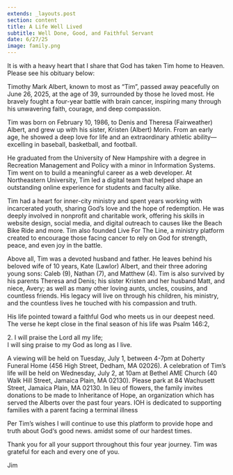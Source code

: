 ```yaml
---
extends: _layouts.post
section: content
title: A Life Well Lived
subtitle: Well Done, Good, and Faithful Servant
date: 6/27/25
image: family.png
---
```


It is with a heavy heart that I share that God has taken Tim home to Heaven. Please see his obituary below:

Timothy Mark Albert, known to most as “Tim”, passed away peacefully on June 26, 2025, at the age of 39, surrounded by those he loved most. He bravely fought a four-year battle with brain cancer, inspiring many through his unwavering faith, courage, and deep compassion.

Tim was born on February 10, 1986, to Denis and Theresa (Fairweather) Albert, and grew up with his sister, Kristen (Albert) Morin. From an early age, he showed a deep love for life and an extraordinary athletic ability—excelling in baseball, basketball, and football. 

He graduated from the University of New Hampshire with a degree in Recreation Management and Policy with a minor in Information Systems. Tim went on to build a meaningful career as a web developer. At Northeastern University, Tim led a digital team that helped shape an outstanding online experience for students and faculty alike.

Tim had a heart for inner-city ministry and spent years working with incarcerated youth, sharing God’s love and the hope of redemption. He was deeply involved in nonprofit and charitable work, offering his skills in website design, social media, and digital outreach to causes like the Beach Bike Ride and more. Tim also founded Live For The Line, a ministry platform created to encourage those facing cancer to rely on God for strength, peace, and even joy in the battle.

Above all, Tim was a devoted husband and father. He leaves behind his beloved wife of 10 years, Kate (Lawlor) Albert, and their three adoring young sons: Caleb (9), Nathan (7), and Matthew (4). Tim is also survived by his parents Theresa and Denis; his sister Kristen and her husband Matt, and niece, Avery; as well as many other loving aunts, uncles, cousins, and countless friends. His legacy will live on through his children, his ministry, and the countless lives he touched with his compassion and truth. 

His life pointed toward a faithful God who meets us in our deepest need. The verse he kept close in the final season of his life was Psalm 146:2, 

<x-blockquote class="font-mono" cite="https://www.esv.org/Psalm+146:2/" caption="Psalm 146:2">
    <div>
        <div><span class="text-sm font-semibold">2.</span> I will praise the Lord all my life;</div>
        <div class="ml-6">I will sing praise to my God as long as I live.</div>
    </div>
</x-blockquote>

A viewing will be held on Tuesday, July 1, between 4-7pm at Doherty Funeral Home (456 High Street, Dedham, MA 02026). A celebration of Tim’s life will be held on Wednesday, July 2, at 10am at Bethel AME Church (40 Walk Hill Street, Jamaica Plain, MA 02130). Please park at 84 Wachusett Street, Jamaica Plain, MA 02130. In lieu of flowers, the family invites donations to be made to Inheritance of Hope, an organization which has served the Alberts over the past four years. IOH is dedicated to supporting families with a parent facing a terminal illness

Per Tim’s wishes I will continue to use this platform to provide hope and truth about God‘s good news. amidst some of our hardest times.

Thank you for all your support throughout this four year journey. Tim was grateful for each and every one of you. 

Jim
